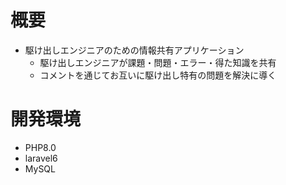 # 概要
* 駆け出しエンジニアのための情報共有アプリケーション
    * 駆け出しエンジニアが課題・問題・エラー・得た知識を共有
    * コメントを通じてお互いに駆け出し特有の問題を解決に導く

# 開発環境
* PHP8.0
* laravel6
* MySQL
